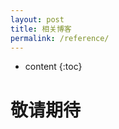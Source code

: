 ```yaml
---
layout: post
title: 相关博客
permalink: /reference/
---
```


* content
{:toc}


敬请期待
=====================

